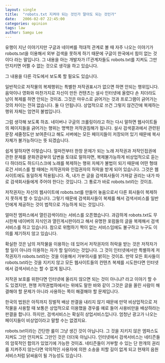 ```yaml
---
layout: single
title:  "robots.txt 지켜야 되는 것인가 말아도 되는 것인가"
date:   2006-02-07 22:45:00
categories: opinion
tags: law
author: Samgu Lee
---
```

유행이 지난 이야기지만 구글과 네이버를 적대적 관계로 볼 때 자주 나오는 이야기가 robots.txt을 이용해서 외부 검색을 못하게 하기 때문에 구글이 한국에서 힘이 없는 것이다 라는 말입니다. 그 내용을 아는 개발자가 IT관계자들도 robots.txt를 지켜도 그만 안지키면 어쩔 수 없는 것으로 생각을 하고 있습니다.

그 내용을 다른 각도에서 보도록 할 필요도 있습니다.

일반적으로 저작물의 복제행위는 특별한 저작권표시가 없으면 하면 안되는 행위입니다. 음악이나 영화와 마찬가지로 자신이 만든 컨텐츠는 설사 인터넷에 올렸다 손 치더라도 남이 복제를 하면 안되는 것이죠. 그것은 마우스로 긁어가는 것과 프로그램이 긁어가는 것의 차이는 전혀 없습니다. 둘 다 안됩니다. 상업적으로 쓰건 그렇지 않건간에 복제하는 행위 자체는 엄연히 불법입니다.

그럼 생각해 보도록 하죠. 네이버나 구글의 크롤링이라고 하는 다시 말하면 웹사이트들의 페이지들을 긁어가는 행위는 명백한 저작권침해가 됩니다. 설사 검색결과에서 관련된 문장 세줄정도만 보여준다고 해도 서버에는 모든 페이지들이 저장되어 있기 때문에 복사 자체가 불가능하다는 뜻 되겠습니다.

쉽게 말하자면 이렇습니다. 얼마전부터 한창 문제가 되는 노래 저작권과 저작인접권에 관한 문제를 문화관광부의 답변을 토대로 말하자면, 복제불가능하게 비상업적으로 듣는다 하더라도 하드디스크에 노래를 복제하는 행위 자체가 불법이 되기 때문에 어떤 형태로건 서비스를 할 때에는 저작권자와 인접권자의 허락을 받게 되어 있습니다. 그것은 웹사이트에도 동일하게 적용됩니다. 즉, 내가 쓴 글을 검색회사들이 가져갈 권리는 내가 따로 검색회사들에게 주어야 한다는 것입니다. 그 통로가 바로 robots.txt라는 것이죠.

저작권자는 자신의 웹사이트에 robots.txt를 만들어 놓음으로서 다른 회사들이 복제하지 못하게 할 수 있습니다. 그렇기 때문에 검색회사들이 복제를 해서 검색서비스를 일반인에게 제공하는 것이 법적으로 가능하게 되는 것입니다.

얼마전 엠파스에서 열린검색이라는 서비스를 오픈했습니다. 과감하게 robots.txt도 무시한채 네이버의 지식인과 열린게시판이라고 해서 유명한 포럼들의 글을 복제해서 검색서비스를 하고 있습니다. 참으로 위험하기 짝이 없는 서비스임에도 불구하고 누구도 이의를 제기하지 않고 있습니다.

확실한 것은 남의 저작물을 이용하는 데 있어서 저작권자의 허락을 받는 것은 저작자가 할 일이 아니라 이용하는 자가 할 일이라는 것입니다. 그 것이 인터넷에서만 특별하게 저작권자가 robots.txt라는 것을 이용해서 거부의사를 밝히는 것이죠. 만약 모든 회사들이 robots.txt라는 것을 지키지 않고 모든 웹사이트들의 컨텐츠 복제를 시도한다면 인터넷에서 검색서비스는 할 수 없게 됩니다.

저작권 보호를 위한다면 인터넷에 올리지 않으면 되는 것이 아니냐? 라고 이야기 할 수도 있겠지만, 현행 저작권법하에서는 위에도 말한 바와 같이 그것은 글을 올린 사람이 해결해야 할 문제가 아니라 사용하는 쪽이 해결해야 할 문제입니다.

한국의 법원은 아직까지 징벌적 배상 판결을 내리지 않기 때문에 만약 비상업적으로 저작물을 사용할 때 보통은 상업적으로 이용했을 경우를 예로 들어 사용비만을 배상하라는 판결을 합니다. 하지만, 검색서비스는 확실히 상업서비스입니다. 엄청난 광고가 나오는 페이지들이 비상업이라고 말할 수는 없겠지요.

robots.txt이라는 간단한 룰이 그냥 생긴 것이 아닙니다. 그 것을 지키지 않은 엠파스도 지켜도 그만 안지켜도 그만인 것은 더더욱 아닙니다. 인터넷에서 검색서비스는 네티즌들의 암묵적인 합의가 있었기에 가능한 것이죠. 네티즌들이 거부할 수 있는 단 한개의 권리를 지켜주지 않는다면 악의적인 사용자에 의한 소송을 피할 길이 없게 되고 현재의 음원서비스처럼 닭싸움이 될 가능성도 있습니다.
